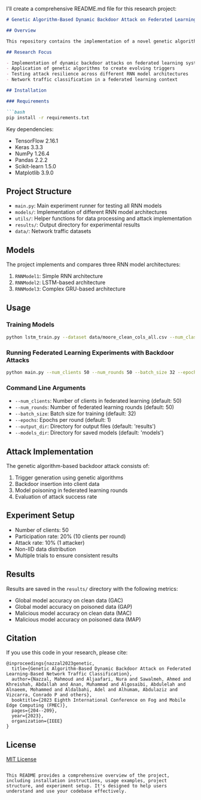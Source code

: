 I'll create a comprehensive README.md file for this research project:

```markdown
# Genetic Algorithm-Based Dynamic Backdoor Attack on Federated Learning-Based Network Traffic Classification

## Overview

This repository contains the implementation of a novel genetic algorithm-based dynamic backdoor attack against federated learning systems for network traffic classification. The research explores the vulnerability of federated learning models to sophisticated backdoor attacks that evolve over time using genetic algorithms.

## Research Focus

- Implementation of dynamic backdoor attacks on federated learning systems
- Application of genetic algorithms to create evolving triggers
- Testing attack resilience across different RNN model architectures
- Network traffic classification in a federated learning context

## Installation

### Requirements

```bash
pip install -r requirements.txt
```

Key dependencies:
- TensorFlow 2.16.1
- Keras 3.3.3
- NumPy 1.26.4
- Pandas 2.2.2
- Scikit-learn 1.5.0
- Matplotlib 3.9.0

## Project Structure

- `main.py`: Main experiment runner for testing all RNN models
- `models/`: Implementation of different RNN model architectures
- `utils/`: Helper functions for data processing and attack implementation
- `results/`: Output directory for experimental results
- `data/`: Network traffic datasets

## Models

The project implements and compares three RNN model architectures:
1. `RNNModel1`: Simple RNN architecture
2. `RNNModel2`: LSTM-based architecture
3. `RNNModel3`: Complex GRU-based architecture

## Usage

### Training Models

```bash
python lstm_train.py --dataset data/moore_clean_cols_all.csv --num_classes 6 --epochs 10 --batch_size 100
```

### Running Federated Learning Experiments with Backdoor Attacks

```bash
python main.py --num_clients 50 --num_rounds 50 --batch_size 32 --epochs 1
```

### Command Line Arguments

- `--num_clients`: Number of clients in federated learning (default: 50)
- `--num_rounds`: Number of federated learning rounds (default: 50)
- `--batch_size`: Batch size for training (default: 32)
- `--epochs`: Epochs per round (default: 1)
- `--output_dir`: Directory for output files (default: 'results')
- `--models_dir`: Directory for saved models (default: 'models')

## Attack Implementation

The genetic algorithm-based backdoor attack consists of:

1. Trigger generation using genetic algorithms
2. Backdoor insertion into client data
3. Model poisoning in federated learning rounds
4. Evaluation of attack success rate

## Experiment Setup

- Number of clients: 50
- Participation rate: 20% (10 clients per round)
- Attack rate: 10% (1 attacker)
- Non-IID data distribution
- Multiple trials to ensure consistent results

## Results

Results are saved in the `results/` directory with the following metrics:
- Global model accuracy on clean data (GAC)
- Global model accuracy on poisoned data (GAP)
- Malicious model accuracy on clean data (MAC)
- Malicious model accuracy on poisoned data (MAP)

## Citation

If you use this code in your research, please cite:

```
@inproceedings{nazzal2023genetic,
  title={Genetic Algorithm-Based Dynamic Backdoor Attack on Federated Learning-Based Network Traffic Classification},
  author={Nazzal, Mahmoud and Aljaafari, Nura and Sawalmeh, Ahmed and Khreishah, Abdallah and Anan, Muhammad and Algosaibi, Abdulelah and Alnaeem, Mohammed and Aldalbahi, Adel and Alhumam, Abdulaziz and Vizcarra, Conrado P and others},
  booktitle={2023 Eighth International Conference on Fog and Mobile Edge Computing (FMEC)},
  pages={204--209},
  year={2023},
  organization={IEEE}
}
```

## License

[MIT License](LICENSE)
```

This README provides a comprehensive overview of the project, including installation instructions, usage examples, project structure, and experiment setup. It's designed to help users understand and use your codebase effectively.
